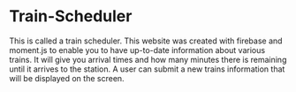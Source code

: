 # Train-Scheduler
This is called a train scheduler. This website was created with firebase and moment.js to enable you to have up-to-date information about various trains. It will give you arrival times and how many minutes there is remaining until it arrives to the station. A user can submit a new trains information that will be displayed on the screen.
